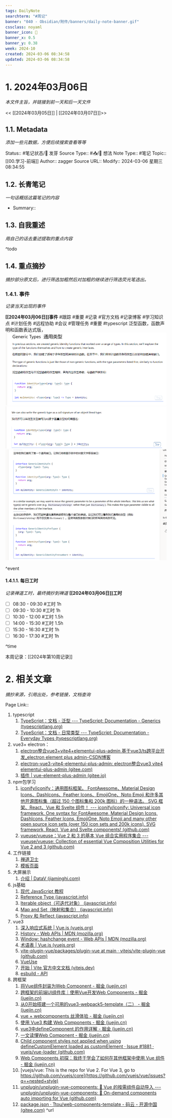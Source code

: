 ```yaml
---
tags: DailyNote
searchterm: "#周记"
banner: "040 - Obsidian/附件/banners/daily-note-banner.gif"
cssclass: noyaml
banner_icon: 💌
banner_x: 0.5
banner_y: 0.38
week: 2024-10
created: 2024-03-06 08:34:58
updated: 2024-03-06 08:34:58
---
```


# 1. 2024年03月06日

_本文件主旨，并链接到前一天和后一天文件_

<< [[2024年03月05日]] | [[2024年03月07日]]>>

## 1.1. Metadata

_添加一些元数据，方便后续搜索查看等等_

Status:: #笔记状态/🌱 发芽
Source Type:: #📥/💭 想法 
Note Type:: #笔记
Topic:: [[00.学习-前端]]
Author:: zagger
Source URL::
Modify:: 2024-03-06 星期三 08:34:55

## 1.2. 长青笔记

_一句话概括这篇笔记的内容_

- Summary::

## 1.3. 自我重述

_用自己的话去重述提取的重点内容_

^todo

## 1.4. 重点摘抄

_摘抄部分原文后，进行筛选加粗然后对加粗的继续进行筛选荧光笔选出。_

### 1.4.1. 事件

_记录当天出现的事件_

**[[2024年03月06日]]事件** 
#跟踪 #重要 #记录 #官方文档 #记录博客 #学习知识点 #计划任务 #远程协助 #会议 #管理任务
#重要 #typescript 泛型函数，函数声明和函数表达式版，![image.png](https://raw.githubusercontent.com/zaggerj/obsidian_picgo/main/obsidian/20240306103228.png)![image.png](https://raw.githubusercontent.com/zaggerj/obsidian_picgo/main/obsidian/20240306103459.png)![image.png](https://raw.githubusercontent.com/zaggerj/obsidian_picgo/main/obsidian/20240306103755.png)



^event

#### 1.4.1.1. 每日工时

_记录禅道工时，最终摘抄到禅道_
**[[2024年03月06日]]工时**
- [ ] 08:30 - 09:30 #工时  1h
- [ ] 09:30 - 10:30 #工时  1h
- [ ] 10:30 - 12:00 #工时  1.5h
- [ ] 14:00 - 15:30 #工时  1.5h
- [ ] 15:30 - 16:30 #工时  1h
- [ ] 16:30 - 17:30 #工时  1h

^time

本周记录：[[2024年第10周记录]]

# 2. 相关文章

_摘抄来源，引用出处，参考链接，文档查询_

Page Link::
1. typescript
	1. [TypeScript：文档 - 泛型 --- TypeScript: Documentation - Generics (typescriptlang.org)](https://www.typescriptlang.org/docs/handbook/2/generics.html)
	2. [TypeScript：文档 - 日常类型 --- TypeScript: Documentation - Everyday Types (typescriptlang.org)](https://www.typescriptlang.org/docs/handbook/2/everyday-types.html#differences-between-type-aliases-and-interfaces)
2. vue3+ electron：
	1. [electron整合vue3+vite4+elementui-plus-admin 基于vue3/ts跨平台开发_electron element plus admin-CSDN博客](https://blog.csdn.net/zhgyuhui/article/details/130304659)
	2. [electron-vue3-vite4-elementui-plus-admin: electron整合vue3 vite4 elementui-plus-admin (gitee.com)](https://gitee.com/yunongba/electron-vue3-vite4-elementui-plus-admin)
	3. [插件 | vue-element-plus-admin (gitee.io)](https://kailong110120130.gitee.io/vue-element-plus-admin-doc/guide/version.html#%E7%BB%84%E4%BB%B6)
3. npm包学习
	1. [iconify/iconify：通用图标框架。 FontAwesome、Material Design Icons、DashIcons、Feather Icons、EmojiOne、Noto Emoji 和许多其他开源图标集（超过 150 个图标集和 200k 图标）的一种语法。 SVG 框架、React、Vue 和 Svelte 组件！ --- iconify/iconify: Universal icon framework. One syntax for FontAwesome, Material Design Icons, DashIcons, Feather Icons, EmojiOne, Noto Emoji and many other open source icon sets (over 150 icon sets and 200k icons). SVG framework, React, Vue and Svelte components! (github.com)](https://github.com/iconify/iconify)
	2. [vueuse/vueuse：Vue 2 和 3 的基本 Vue 组合实用程序集合 --- vueuse/vueuse: Collection of essential Vue Composition Utilities for Vue 2 and 3 (github.com)](https://github.com/vueuse/vueuse)
4. 工作链接
	1. [禅道卫士](http://192.168.0.161:8090/)
	2. [模板页面](http://172.16.203.30:8005/%E6%95%99%E8%82%B2%E6%A1%8C%E9%9D%A2%E4%BA%91%E7%B3%BB%E5%88%975.6.3/%E7%AC%AC%E5%9B%9B%E8%BF%AD%E4%BB%A3/#id=afw1vl&p=%E6%A8%A1%E6%9D%BF%E9%A1%B5%E9%9D%A2&g=1)
5. 大屏展示
	1. [介绍 | DataV (jiaminghi.com)](https://datav-vue3.jiaminghi.com/guide/#%E4%BD%BF%E7%94%A8)
6. js基础
	1. [现代 JavaScript 教程](https://zh.javascript.info/)
	2. [Reference Type (javascript.info)](https://zh.javascript.info/reference-type)
	3. [Iterable object（可迭代对象） (javascript.info)](https://zh.javascript.info/iterable)
	4. [Map and Set（映射和集合） (javascript.info)](https://zh.javascript.info/map-set)
	5. [Proxy 和 Reflect (javascript.info)](https://zh.javascript.info/proxy)
7. vue3
	1. [深入响应式系统 | Vue.js (vuejs.org)](https://cn.vuejs.org/guide/extras/reactivity-in-depth.html)
	2. [History - Web APIs | MDN (mozilla.org)](https://developer.mozilla.org/en-US/docs/Web/API/History)
	3. [Window: hashchange event - Web APIs | MDN (mozilla.org)](https://developer.mozilla.org/en-US/docs/Web/API/Window/hashchange_event)
	4. [术语表 | Vue.js (vuejs.org)](https://cn.vuejs.org/glossary/)
	5. [vite-plugin-vue/packages/plugin-vue at main · vitejs/vite-plugin-vue (github.com)](https://github.com/vitejs/vite-plugin-vue/tree/main/packages/plugin-vue#readme)
	6. [VueUse](https://vueuse.org/)
	7. [开始 | Vite 官方中文文档 (vitejs.dev)](https://cn.vitejs.dev/guide/)
	8. [esbuild - API](https://esbuild.github.io/api/#drop-labels)
8. 跨框架
	1. [将Vue组件封装为Web Component - 掘金 (juejin.cn)](https://juejin.cn/post/7072715334519619598)
	2. [跨框架的前端UI组件库｜使用Vue开发Web Components - 掘金 (juejin.cn)](https://juejin.cn/post/7107856163361783816)
	3. [从0开始搭建一个可用的vue3-webpack5-template（二） - 掘金 (juejin.cn)](https://juejin.cn/post/7004833974652502047)
	4. [vue + webcomponents 丝滑体验 - 掘金 (juejin.cn)](https://juejin.cn/post/6844904132214538247?from=search-suggest)
	5. [使用 Vue3 构建 Web Components - 掘金 (juejin.cn)](https://juejin.cn/post/7141215520212615175?from=search-suggest)
	6. [vue3中defineComponent 的作用详解 - 掘金 (juejin.cn)](https://juejin.cn/post/7198426159478456381?from=search-suggest)
	7. [一文读懂Web Component - 掘金 (juejin.cn)](https://juejin.cn/post/7237425753611862071?from=search-suggest)
	8. [Child component styles not applied when using defineCustomElement loaded as customElement · Issue #1881 · vuejs/vue-loader (github.com)](https://github.com/vuejs/vue-loader/issues/1881)
	9. [Web Components 初探：我终于学会了如何在其他框架中使用 Vue 组件 - 掘金 (juejin.cn)](https://juejin.cn/post/7248906639705030717)
	10. [vuejs/vue: This is the repo for Vue 2. For Vue 3, go to https://github.com/vuejs/core](https://github.com/vuejs/vue/issues?q=+nested+style)
	11. [unplugin/unplugin-vue-components: 📲 Vue 的按需组件自动导入 --- unplugin/unplugin-vue-components: 📲 On-demand components auto importing for Vue (github.com)](https://github.com/unplugin/unplugin-vue-components)
	12. [package.json · Ttou/web-components-template - 码云 - 开源中国 (gitee.com)](https://gitee.com/jh_shot/web-components-template/blob/main/package.json)
^url
